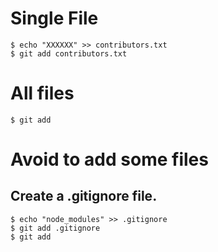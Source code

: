 # Single File
    $ echo "XXXXXX" >> contributors.txt
    $ git add contributors.txt
# All files
    $ git add
# Avoid to add some files
## Create a .gitignore file.
    $ echo "node_modules" >> .gitignore
    $ git add .gitignore
    $ git add
